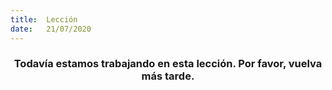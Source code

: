 ```yaml
---
title:  Lección
date:   21/07/2020
---
```


### <center>Todavía estamos trabajando en esta lección. Por favor, vuelva más tarde.</center>